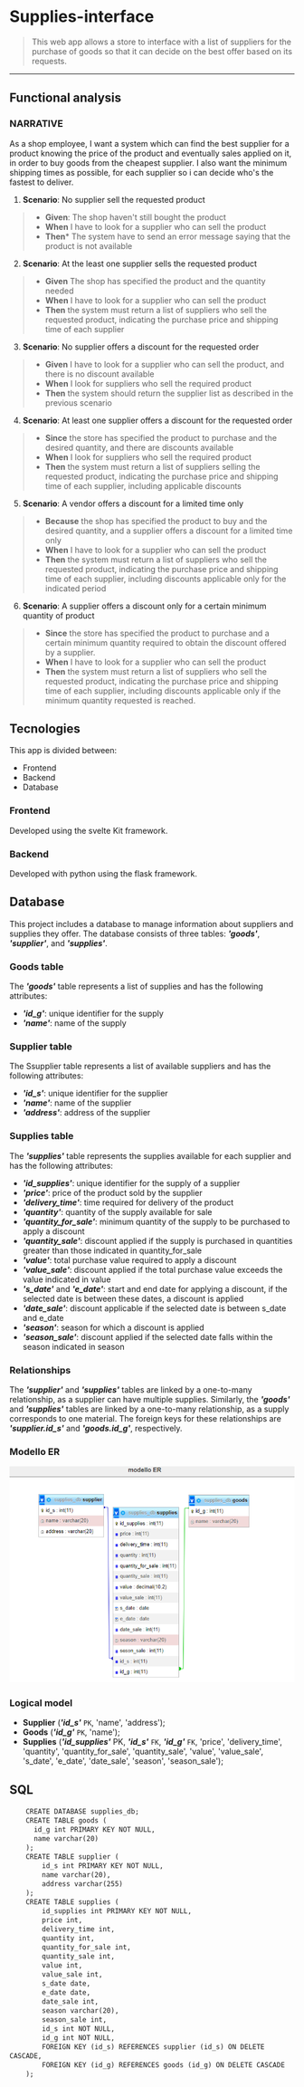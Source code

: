 # **Supplies-interface**
> This web app allows a store to interface with a list of suppliers for the purchase of goods so that it can decide on the best offer based on its requests.

---
## **Functional analysis**
### **NARRATIVE**

As a shop employee, I want a system which can find the best supplier for a product knowing the price of the product and eventually sales applied on
it, in order to buy goods from the cheapest supplier.
I also want the minimum shipping times as possible, for each supplier so i can decide who's the fastest to deliver.

1. **Scenario**: No supplier sell the requested product
> + **Given**: The shop haven't still bought the product
> + **When** I have to look for a supplier who can sell the product
> + **Then*** The system have to send an error message saying that the product is not available
2. **Scenario**: At the least one supplier sells the requested product
> + **Given** The shop has specified the product and the quantity needed
> + **When** I have to look for a supplier who can sell the product
> + **Then** the system must return a list of suppliers who sell the requested product, indicating the purchase price and shipping time of each supplier
3. **Scenario**: No supplier offers a discount for the requested order
> + **Given** I have to look for a supplier who can sell the product, and there is no discount available
> + **When** I look for suppliers who sell the required product
> + **Then** the system should return the supplier list as described in the previous scenario
4. **Scenario**: At least one supplier offers a discount for the requested order
> + **Since** the store has specified the product to purchase and the desired quantity, and there are discounts available
> + **When** I look for suppliers who sell the required product
> + **Then** the system must return a list of suppliers selling the requested product, indicating the purchase price and shipping time of each supplier, including applicable discounts
5. **Scenario**: A vendor offers a discount for a limited time only
> + **Because** the shop has specified the product to buy and the desired quantity, and a supplier offers a discount for a limited time only
> + **When** I have to look for a supplier who can sell the product
> + **Then** the system must return a list of suppliers who sell the requested product, indicating the purchase price and shipping time of each supplier, including discounts applicable only for the indicated period
6. **Scenario**: A supplier offers a discount only for a certain minimum quantity of product
> + **Since** the store has specified the product to purchase and a certain minimum quantity required to obtain the discount offered by a supplier.
> + **When** I have to look for a supplier who can sell the product
> + **Then** the system must return a list of suppliers who sell the requested product, indicating the purchase price and shipping time of each supplier, including discounts applicable only if the minimum quantity requested is reached.
## **Tecnologies**
This app is divided between:
+ Frontend
+ Backend
+ Database
### **Frontend**
Developed using the svelte Kit framework.
### **Backend**
Developed with python using the flask framework.
## **Database**
This project includes a database to manage information about suppliers and supplies they offer. The database consists of three tables: ***'goods'***, ***'supplier'***, and ***'supplies'***.

### **Goods table**
The ***'goods'*** table represents a list of supplies and has the following attributes:

+ ***'id_g'***: unique identifier for the supply
+ ***'name'***: name of the supply
### **Supplier table**
The Ssupplier table represents a list of available suppliers and has the following attributes:

+ ***'id_s'***: unique identifier for the supplier
+ ***'name'***: name of the supplier
+ ***'address'***: address of the supplier
### **Supplies table**
The ***'supplies'*** table represents the supplies available for each supplier and has the following attributes:

+ ***'id_supplies'***: unique identifier for the supply of a supplier
+ ***'price'***: price of the product sold by the supplier
+ ***'delivery_time'***: time required for delivery of the product
+ ***'quantity'***: quantity of the supply available for sale
+ ***'quantity_for_sale'***: minimum quantity of the supply to be purchased to apply a discount
+ ***'quantity_sale'***: discount applied if the supply is purchased in quantities greater than those indicated in quantity_for_sale
+ ***'value'***: total purchase value required to apply a discount
+ ***'value_sale'***: discount applied if the total purchase value exceeds the value indicated in value
+ ***'s_date'*** and ***'e_date'***: start and end date for applying a discount, if the selected date is between these dates, a discount is applied
+ ***'date_sale'***: discount applicable if the selected date is between s_date and e_date
+ ***'season'***: season for which a discount is applied
+ ***'season_sale'***: discount applied if the selected date falls within the season indicated in season
### **Relationships**

The ***'supplier'*** and ***'supplies'*** tables are linked by a one-to-many relationship, as a supplier can have multiple supplies. Similarly, the ***'goods'*** and ***'supplies'*** tables are linked by a one-to-many relationship, as a supply corresponds to one material. The foreign keys for these relationships are ***'supplier.id_s'*** and ***'goods.id_g'***, respectively.
### **Modello ER**
![Immagine di Yaktocat](ER.png)
### **Logical model**
+ **Supplier** (***'id_s'*** `PK`, 'name', 'address');
+ **Goods** (***'id_g'*** `PK`, 'name');
+ **Supplies** (***'id_supplies'*** PK, ***'id_s'*** `FK`, ***'id_g'*** `FK`, 'price', 'delivery_time', 'quantity', 'quantity_for_sale', 'quantity_sale', 'value', 'value_sale', 's_date', 'e_date', 'date_sale', 'season', 'season_sale');
## **SQL**
        CREATE DATABASE supplies_db;
        CREATE TABLE goods (
          id_g int PRIMARY KEY NOT NULL,
          name varchar(20)
        );
        CREATE TABLE supplier (
            id_s int PRIMARY KEY NOT NULL,
            name varchar(20),
            address varchar(255)
        );
        CREATE TABLE supplies (
            id_supplies int PRIMARY KEY NOT NULL,
            price int,
            delivery_time int,
            quantity int,
            quantity_for_sale int,
            quantity_sale int,
            value int,
            value_sale int,
            s_date date,
            e_date date,
            date_sale int,
            season varchar(20),
            season_sale int,
            id_s int NOT NULL,
            id_g int NOT NULL,
            FOREIGN KEY (id_s) REFERENCES supplier (id_s) ON DELETE CASCADE,
            FOREIGN KEY (id_g) REFERENCES goods (id_g) ON DELETE CASCADE
        );